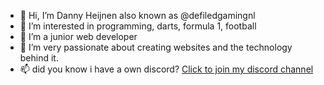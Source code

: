 - 👋 Hi, I’m Danny Heijnen also known as @defiledgamingnl
- 👀 I’m interested in programming, darts, formula 1, football
- 🌱 I’m a junior web developer 
- 💞️ I’m very passionate about creating websites and the technology behind it.
- 📫 did you know i have a own discord? <a href="https://discord.gg/S4hgY7wu">Click to join my discord channel</a>

<!---
defiledgamingnl/defiledgamingnl is a ✨ special ✨ repository because its `README.md` (this file) appears on your GitHub profile.
You can click the Preview link to take a look at your changes.
--->
